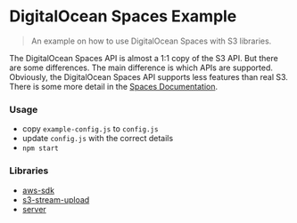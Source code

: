 DigitalOcean Spaces Example
===========================

> An example on how to use DigitalOcean Spaces with S3 libraries.

The DigitalOcean Spaces API is almost a 1:1 copy of the S3 API. But there are some differences. The main difference is which APIs are supported. Obviously, the DigitalOcean Spaces API supports less features than real S3. There is some more detail in the [Spaces Documentation](https://developers.digitalocean.com/documentation/spaces/#aws-s3-compatibility).

### Usage

* copy `example-config.js` to `config.js`
* update `config.js` with the correct details
* `npm start`

### Libraries

* [aws-sdk](https://www.npmjs.com/package/aws-sdk)
* [s3-stream-upload](https://www.npmjs.com/package/s3-stream-upload)
* [server](https://www.npmjs.com/package/server)
